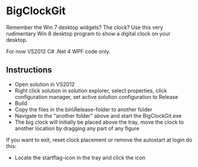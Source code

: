 BigClockGit
===========

Remember the Win 7 desktop widgets? The clock? Use this very rudimentary Win 8 desktop program to show a digital clock on your desktop.

For now VS2012 C# .Net 4 WPF code only.

Instructions
------------

* Open solution in VS2012
* Right click solution in solution explorer, select properties, click configuration manager, set active solution configuration to Release
* Build
* Copy the files in the bin\Release-folder to another folder
* Navigate to the "another folder" above and start the BigClockGit.exe
* The big clock will initially be placed above the tray, move the clock to another location by dragging any part of any figure

If you want to exit, reset clock placement or remove the autostart at login do this:

* Locate the startflag-icon in the tray and click the icon
